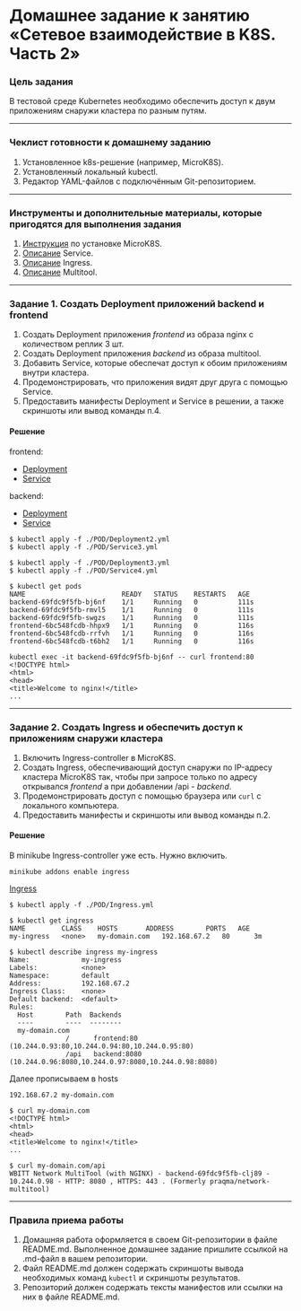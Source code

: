 # Домашнее задание к занятию «Сетевое взаимодействие в K8S. Часть 2»

### Цель задания

В тестовой среде Kubernetes необходимо обеспечить доступ к двум приложениям снаружи кластера по разным путям.

------

### Чеклист готовности к домашнему заданию

1. Установленное k8s-решение (например, MicroK8S).
2. Установленный локальный kubectl.
3. Редактор YAML-файлов с подключённым Git-репозиторием.

------

### Инструменты и дополнительные материалы, которые пригодятся для выполнения задания

1. [Инструкция](https://microk8s.io/docs/getting-started) по установке MicroK8S.
2. [Описание](https://kubernetes.io/docs/concepts/services-networking/service/) Service.
3. [Описание](https://kubernetes.io/docs/concepts/services-networking/ingress/) Ingress.
4. [Описание](https://github.com/wbitt/Network-MultiTool) Multitool.

------

### Задание 1. Создать Deployment приложений backend и frontend

1. Создать Deployment приложения _frontend_ из образа nginx с количеством реплик 3 шт.
2. Создать Deployment приложения _backend_ из образа multitool. 
3. Добавить Service, которые обеспечат доступ к обоим приложениям внутри кластера. 
4. Продемонстрировать, что приложения видят друг друга с помощью Service.
5. Предоставить манифесты Deployment и Service в решении, а также скриншоты или вывод команды п.4.

#### Решение

frontend:
- [Deployment](POD/Deployment2.yml)
- [Service](POD/Service3.yml)

backend:
- [Deployment](POD/Deployment3.yml)
- [Service](POD/Service.yml)

```
$ kubectl apply -f ./POD/Deployment2.yml
$ kubectl apply -f ./POD/Service3.yml

$ kubectl apply -f ./POD/Deployment3.yml
$ kubectl apply -f ./POD/Service4.yml

$ kubectl get pods
NAME                        READY   STATUS    RESTARTS   AGE
backend-69fdc9f5fb-bj6nf    1/1     Running   0          111s
backend-69fdc9f5fb-rmvl5    1/1     Running   0          111s
backend-69fdc9f5fb-swgzs    1/1     Running   0          111s
frontend-6bc548fcdb-hhpx9   1/1     Running   0          116s
frontend-6bc548fcdb-rrfvh   1/1     Running   0          116s
frontend-6bc548fcdb-t6bh2   1/1     Running   0          116s

kubectl exec -it backend-69fdc9f5fb-bj6nf -- curl frontend:80
<!DOCTYPE html>
<html>
<head>
<title>Welcome to nginx!</title>
...
```
------

### Задание 2. Создать Ingress и обеспечить доступ к приложениям снаружи кластера

1. Включить Ingress-controller в MicroK8S.
2. Создать Ingress, обеспечивающий доступ снаружи по IP-адресу кластера MicroK8S так, чтобы при запросе только по адресу открывался _frontend_ а при добавлении /api - _backend_.
3. Продемонстрировать доступ с помощью браузера или `curl` с локального компьютера.
4. Предоставить манифесты и скриншоты или вывод команды п.2.

#### Решение
В minikube Ingress-controller уже есть. Нужно включить.
```
minikube addons enable ingress
```

[Ingress](POD/Ingress.yml)

```
$ kubectl apply -f ./POD/Ingress.yml

$ kubectl get ingress
NAME         CLASS    HOSTS       ADDRESS        PORTS   AGE
my-ingress   <none>   my-domain.com   192.168.67.2   80      3m

$ kubectl describe ingress my-ingress
Name:             my-ingress
Labels:           <none>
Namespace:        default
Address:          192.168.67.2
Ingress Class:    <none>
Default backend:  <default>
Rules:
  Host        Path  Backends
  ----        ----  --------
  my-domain.com   
              /      frontend:80 (10.244.0.93:80,10.244.0.94:80,10.244.0.95:80)
              /api   backend:8080 (10.244.0.96:8080,10.244.0.97:8080,10.244.0.98:8080)

```

Далее прописываем в hosts
```
192.168.67.2 my-domain.com
```

```
$ curl my-domain.com
<!DOCTYPE html>
<html>
<head>
<title>Welcome to nginx!</title>
...

$ curl my-domain.com/api
WBITT Network MultiTool (with NGINX) - backend-69fdc9f5fb-clj89 - 10.244.0.98 - HTTP: 8080 , HTTPS: 443 . (Formerly praqma/network-multitool)
```

------

### Правила приема работы

1. Домашняя работа оформляется в своем Git-репозитории в файле README.md. Выполненное домашнее задание пришлите ссылкой на .md-файл в вашем репозитории.
2. Файл README.md должен содержать скриншоты вывода необходимых команд `kubectl` и скриншоты результатов.
3. Репозиторий должен содержать тексты манифестов или ссылки на них в файле README.md.